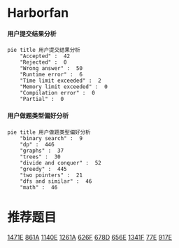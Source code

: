 # Harborfan

<!-- tabs:start -->



#### **用户提交结果分析**

```mermaid
pie title 用户提交结果分析
    "Accepted" :  42
    "Rejected" :  0
    "Wrong answer" :  50
    "Runtime error" :  6
    "Time limit exceeded" :  2
    "Memory limit exceeded" :  0
    "Compilation error" :  0
    "Partial" :  0
```

#### **用户做题类型偏好分析**

```mermaid
pie title 用户做题类型偏好分析
    "binary search" :  9
    "dp" :  446
    "graphs" :  37
    "trees" :  30
    "divide and conquer" :  52
    "greedy" :  445
    "two pointers" :  21
    "dfs and similar" :  46
    "math" :  46
```



<!-- tabs:end -->
# 推荐题目
[1471E](https://codeforces.com/contest/1471/problem/E)
[861A](https://codeforces.com/contest/861/problem/A)
[1140E](https://codeforces.com/contest/1140/problem/E)
[1261A](https://codeforces.com/contest/1261/problem/A)
[626F](https://codeforces.com/contest/626/problem/F)
[678D](https://codeforces.com/contest/678/problem/D)
[656E](https://codeforces.com/contest/656/problem/E)
[1341F](https://codeforces.com/contest/1341/problem/F)
[77E](https://codeforces.com/contest/77/problem/E)
[917E](https://codeforces.com/contest/917/problem/E)
